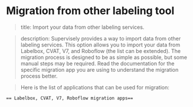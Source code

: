 # Migration from other labeling tool

> title: Import your data from other labeling services.

> description: Supervisely provides a way to import data from other labeling services. This option allows you to import your data from Labelbox, CVAT, V7, and Roboflow (the list can be extended). The migration process is designed to be as simple as possible, but some manual steps may be required. Read the documentation for the specific migration app you are using to understand the migration process better.

> Here is the list of applications that can be used for migration:

    == Labelbox, CVAT, V7, Roboflow migration apps==
